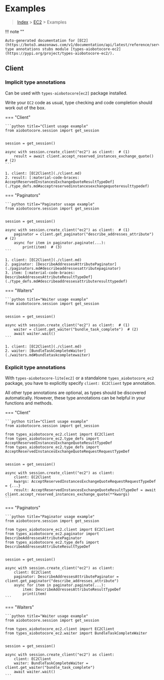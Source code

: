 # Examples

> [Index](../README.md) > [EC2](./README.md) > Examples

!!! note ""

    Auto-generated documentation for [EC2](https://boto3.amazonaws.com/v1/documentation/api/latest/reference/services/ec2.html#EC2)
    type annotations stubs module [types-aiobotocore-ec2](https://pypi.org/project/types-aiobotocore-ec2/).

## Client

### Implicit type annotations

Can be used with `types-aiobotocore[ec2]` package installed.

Write your `EC2` code as usual,
type checking and code completion should work out of the box.



=== "Client"

    ```python title="Client usage example"
    from aiobotocore.session import get_session


    session = get_session()

    async with session.create_client("ec2") as client:  # (1)
        result = await client.accept_reserved_instances_exchange_quote()  # (2)
    ```

    1. client: [EC2Client](./client.md)
    2. result: [:material-code-braces: AcceptReservedInstancesExchangeQuoteResultTypeDef](./type_defs.md#acceptreservedinstancesexchangequoteresulttypedef) 



=== "Paginators"

    ```python title="Paginator usage example"
    from aiobotocore.session import get_session


    session = get_session()

    async with session.create_client("ec2") as client:  # (1)
        paginator = client.get_paginator("describe_addresses_attribute")  # (2)
        async for item in paginator.paginate(...):
            print(item)  # (3)
    ```

    1. client: [EC2Client](./client.md)
    2. paginator: [DescribeAddressesAttributePaginator](./paginators.md#describeaddressesattributepaginator)
    3. item: [:material-code-braces: DescribeAddressesAttributeResultTypeDef](./type_defs.md#describeaddressesattributeresulttypedef) 



=== "Waiters"

    ```python title="Waiter usage example"
    from aiobotocore.session import get_session


    session = get_session()

    async with session.create_client("ec2") as client:  # (1)
        waiter = client.get_waiter("bundle_task_complete")  # (2)
        await waiter.wait()
    ```

    1. client: [EC2Client](./client.md)
    2. waiter: [BundleTaskCompleteWaiter](./waiters.md#bundletaskcompletewaiter)


### Explicit type annotations

With `types-aiobotocore-lite[ec2]`
or a standalone `types_aiobotocore_ec2` package, you have to explicitly specify
`client: EC2Client` type annotation.

All other type annotations are optional, as types should be discovered automatically.
However, these type annotations can be helpful in your functions and methods.


=== "Client"

    ```python title="Client usage example"
    from aiobotocore.session import get_session

    from types_aiobotocore_ec2.client import EC2Client
    from types_aiobotocore_ec2.type_defs import AcceptReservedInstancesExchangeQuoteResultTypeDef
    from types_aiobotocore_ec2.type_defs import AcceptReservedInstancesExchangeQuoteRequestRequestTypeDef


    session = get_session()

    async with session.create_client("ec2") as client:
        client: EC2Client
        kwargs: AcceptReservedInstancesExchangeQuoteRequestRequestTypeDef = {...}
        result: AcceptReservedInstancesExchangeQuoteResultTypeDef = await client.accept_reserved_instances_exchange_quote(**kwargs)
    ```



=== "Paginators"

    ```python title="Paginator usage example"
    from aiobotocore.session import get_session

    from types_aiobotocore_ec2.client import EC2Client
    from types_aiobotocore_ec2.paginator import DescribeAddressesAttributePaginator
    from types_aiobotocore_ec2.type_defs import DescribeAddressesAttributeResultTypeDef


    session = get_session()

    async with session.create_client("ec2") as client:
        client: EC2Client
        paginator: DescribeAddressesAttributePaginator = client.get_paginator("describe_addresses_attribute")
        async for item in paginator.paginate(...):
            item: DescribeAddressesAttributeResultTypeDef
            print(item)
    ```



=== "Waiters"

    ```python title="Waiter usage example"
    from aiobotocore.session import get_session

    from types_aiobotocore_ec2.client import EC2Client
    from types_aiobotocore_ec2.waiter import BundleTaskCompleteWaiter


    session = get_session()

    async with session.create_client("ec2") as client:
        client: EC2Client
        waiter: BundleTaskCompleteWaiter = client.get_waiter("bundle_task_complete")
        await waiter.wait()
    ```
